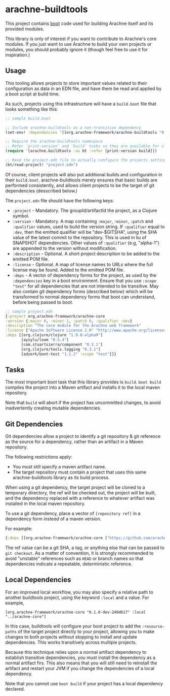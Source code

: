 # arachne-buildtools

This project contains [boot](https://github.com/boot-clj/boot) code
used for building Arachne itself and its provided modules.

This library is only of interest if you want to contribute to
Arachne's core modules. If you just want to use Arachne to build your
own projects or modules, you should probably ignore it (though feel
free to use it for inspiration.)

## Usage

This tooling allows projects to store important values related to
their configuration as data in an EDN file, and have them be read and
applied by a boot script at build time.

As such, projects using this infrastructure will have a `build.boot`
file that looks something like this:

```clojure
;; sample build.boot

;; Include arachne-buildtools as a non-transitive dependency
(set-env! :dependencies '[[org.arachne-framework/arachne-buildtools "0.1.0" :scope "test"]])

;; Require the arachne-buildtools namespace
;; Refer `print-version` and `build` tasks so they are available for client projects
(require '[arachne.buildtools :as bt :refer [print-version build]])

;; Read the project.edn file to actually configure the projects settings and dependencies
(bt/read-project! "project.edn")

```

Of course, client projects will also put additional builds and
configuration in their `build.boot`. arachne-buildtools merely ensures
that basic builds are performed consistently, and allows client
projects to be the target of git dependencies (desscribed below.)

The `project.edn` file should have the following keys:

- `:project` - Mandatory. The groupId/artifactId the project, as a Clojure symbol.
- `:version` - Mandatory. A map containing `:major`, `:minor`,
  `:patch` and `:qualifier` values, used to build the version
  string. If `:qualifier` equal to `:dev`, then the emitted qualifier
  will be "dev-$GITSHA", using the SHA value of the latest commit to
  the repository. This is used in liu of SNAPSHOT dependencies. Other
  values of `:qualifier` (e.g, "alpha-1") are appended to the version
  without modification.
- `:description` - Optional. A short project description to be added to the emitted POM file.
- `:license` - Optional. A map of license names to URLs where the full
  license may be found. Added to the emitted POM file.
- `:deps` - A vector of dependency forms for the project, as used by
  the `:dependencies` key in a boot environment. Ensure that you use
  `:scope "test"` for all dependencies that are not intended to be
  transitive. May also contain git dependency forms (described below)
  which will be transformed to normal dependency forms that boot can
  understand, before being passed to boot.

```clojure
;; sample project.edn
{:project org.arachne-framework/arachne-core
:version {:major 0, :minor 1, :patch 0, :qualifier :dev}
:description "The core module for the Arachne web framework"
:license {"Apache Software License 2.0" "http://www.apache.org/licenses/LICENSE-2.0"}
:deps [[org.clojure/clojure "1.9.0-alpha9"]
       [aysylu/loom "0.5.4"]
       [com.stuartsierra/component "0.3.1"]
       [org.clojure/tools.logging "0.3.1"]
       [adzerk/boot-test "1.1.2" :scope "test"]]}
```

## Tasks

The most important boot task that this library provides is
`build`. `boot build` compiles the project into a Maven artifact and
installs it to the local maven repository.

Note that `build` will abort if the project has uncommitted changes,
to avoid inadvertently creating mutable dependencies.

## Git Dependencies

Git dependencies allow a project to identify a git repository & git
reference as the source for a dependency, rather than an artifact in a
Maven repository.

The following restrictions apply:

- You must still specify a maven artifact name.
- The target repository must contain a project that uses this same
  arachne-buildtools library as its build process.

When using a git dependency, the target project will be cloned to a
temporary directory, the ref will be checked out, the project will be
built, and the dependency replaced with a reference to whatever
artifact was installed in the local maven repository.

To use a git dependency, place a vector of `[repository ref]` in a
dependency form *instead* of a maven version.

For example:

```clojure
{:deps [[org.arachne-framework/arachne-core ["https://github.com/arachne-framework/arachne-core.git" "900a0ee"]]]}
```

The ref value can be a git SHA, a tag, or anything else that can be
passed to `git checkout`. As a matter of convention, it is strongly
recommended to avoid "unstable" references such as `HEAD` or branch
names so that dependencies indicate a repeatable, deterministic
reference.

## Local Dependencies

For an improved local workflow, you may also specify a relative path to another
buildtools project, using the keyword `:local` and a value. For example,

```
[org.arachne-framework/arachne-core "0.1.0-dev-249d617" :local "../arachne-core"]
```

In this case, buildtools will configure your boot project to add the
`:resource-paths` of the target project directly to your project, allowing you
to make changes to both projects without stopping to install and update
dependencies. This works transitively across multiple projects.

Because this technique relies upon a normal artifact dependency to establish
transitive dependencies, you must install the dependency as a normal artifact
firs. This also means that you will still need to reinstall the artifact and
restart your JVM if you change the dependencies of a local dependency.

Note that you cannot use `boot build` if your project has a local dependency
declared.